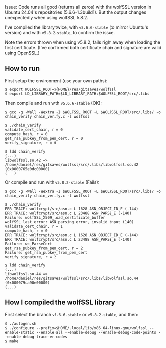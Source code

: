 Issue: Code runs all good (returns all zeros) with the wolfSSL version in Ubuntu 24.04's repositories (5.6.6-1.3build1). But the output changes unexpectedly when using wolfSSL 5.8.2.

I've compiled the library twice, with `v5.6.6-stable` (to mirror Ubuntu's version) and with `v5.8.2-stable`, to confirm the issue.

Note the errors thrown when using v5.8.2, fails right away when loading the first certificate. (I've confirmed both certificate chain and signature are valid using OpenSSL.)

## How to run

First setup the environment (use your own paths):

```shell
$ export WOLFSSL_ROOT=${HOME}/res/gitsaves/wolfssl
$ export LD_LIBRARY_PATH=$LD_LIBRARY_PATH:$WOLFSSL_ROOT/src/.libs
```

Then compile and run with `v5.6.6-stable` (OK):

```shell
$ gcc -g -Wall -Wextra -I $WOLFSSL_ROOT -L $WOLFSSL_ROOT/src/.libs/ -o chain_verify chain_verify.c -l wolfssl

$ ./chain_verify
validate_cert_chain, r = 0
compute_hash, r = 0
get_rsa_pubkey_from_pem_cert, r = 0
verify_signature, r = 0

$ ldd chain_verify
(...)
libwolfssl.so.42 => /home/daniel/res/gitsaves/wolfssl/src/.libs/libwolfssl.so.42 (0x0000765e0dc00000)
(...)
```

Or compile and run with `v5.8.2-stable` (Fails):

```shell
$ gcc -g -Wall -Wextra -I $WOLFSSL_ROOT -L $WOLFSSL_ROOT/src/.libs/ -o chain_verify chain_verify.c -l wolfssl

$ ./chain_verify
ERR TRACE: wolfcrypt/src/asn.c L 1628 ASN_OBJECT_ID_E (-144)
ERR TRACE: wolfcrypt/src/asn.c L 23488 ASN_PARSE_E (-140)
Failure: wolfSSL_X509_load_certificate_buffer
wolfSSL last error: ASN parsing error, invalid input (140)
validate_cert_chain, r = 1
compute_hash, r = 0
ERR TRACE: wolfcrypt/src/asn.c L 1628 ASN_OBJECT_ID_E (-144)
ERR TRACE: wolfcrypt/src/asn.c L 23488 ASN_PARSE_E (-140)
Failure: wc_ParseCert
get_rsa_pubkey_from_pem_cert, r = 2
Failure: get_rsa_pubkey_from_pem_cert
verify_signature, r = 2

$ ldd chain_verify
(...)
libwolfssl.so.44 => /home/daniel/res/gitsaves/wolfssl/src/.libs/libwolfssl.so.44 (0x000079ca90e00000)
(...)
```

## How I compiled the wolfSSL library

First select the branch `v5.6.6-stable` or `v5.8.2-stable`, and then:

```shell
$ ./autogen.sh
$ ./configure --prefix=$HOME/.local/lib/x86_64-linux-gnu/wolfssl --enable-static --enable-all --enable-debug --enable-debug-code-points --enable-debug-trace-errcodes
$ make
```
